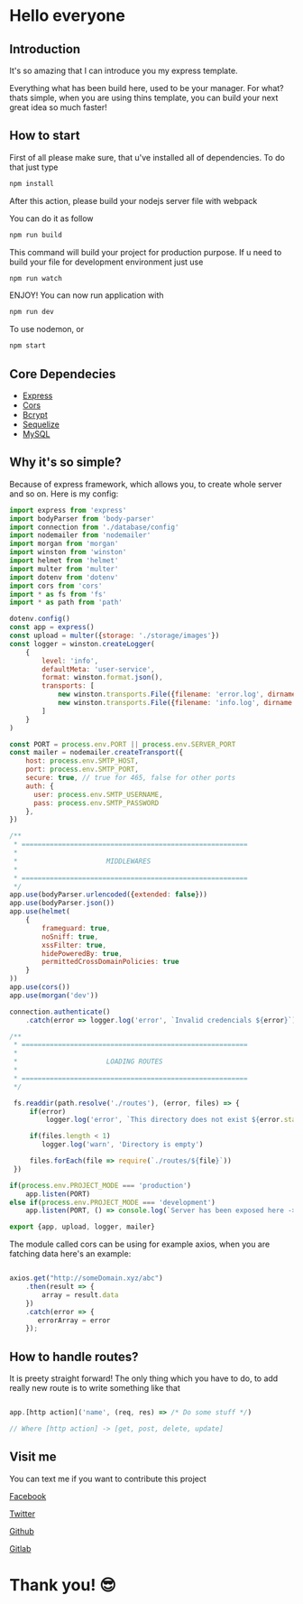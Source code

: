 # Hello everyone

## Introduction
It's so amazing that I can introduce you my express template.

Everything what has been build here, used to be your manager. For what?
thats simple, when you are using thins template, you can build your 
next great idea so much faster!

## How to start
First of all please make sure, that u've installed all of dependencies. To do that just type

```bash
npm install
```

After this action, please build your nodejs server file with webpack

You can do it as follow

```bash
npm run build
```

This command will build your project for production purpose. If u need to build your file for development environment
just use

```bash
npm run watch
```

ENJOY! You can now run application with

```bash
npm run dev
```

To use nodemon, or

```bash
npm start
```

## Core Dependecies
- [Express](https://expressjs.com/)
- [Cors](https://www.npmjs.com/package/cors)
- [Bcrypt](https://www.npmjs.com/package/bcrypt)
- [Sequelize](https://sequelize.org/)
- [MySQL](https://www.npmjs.com/package/mysql2)

## Why it's so simple?

Because of express framework, which allows you, to create whole 
server and so on. Here is my config:

````javascript
import express from 'express'
import bodyParser from 'body-parser'
import connection from './database/config'
import nodemailer from 'nodemailer'
import morgan from 'morgan'
import winston from 'winston'
import helmet from 'helmet'
import multer from 'multer'
import dotenv from 'dotenv'
import cors from 'cors'
import * as fs from 'fs'
import * as path from 'path'

dotenv.config()
const app = express()
const upload = multer({storage: './storage/images'})
const logger = winston.createLogger(
    {
        level: 'info',
        defaultMeta: 'user-service',
        format: winston.format.json(),
        transports: [
            new winston.transports.File({filename: 'error.log', dirname: 'storage/logs', level: 'error'}),
            new winston.transports.File({filename: 'info.log', dirname: 'storage/logs'})
        ]
    }
)

const PORT = process.env.PORT || process.env.SERVER_PORT
const mailer = nodemailer.createTransport({
    host: process.env.SMTP_HOST,
    port: process.env.SMTP_PORT,
    secure: true, // true for 465, false for other ports
    auth: {
      user: process.env.SMTP_USERNAME, 
      pass: process.env.SMTP_PASSWORD
    },
})

/**
 * ========================================================
 * 
 *                      MIDDLEWARES
 * 
 * ========================================================
 */
app.use(bodyParser.urlencoded({extended: false}))
app.use(bodyParser.json())
app.use(helmet(
    {
        frameguard: true, 
        noSniff: true, 
        xssFilter: true, 
        hidePoweredBy: true,
        permittedCrossDomainPolicies: true
    }
))
app.use(cors())
app.use(morgan('dev'))

connection.authenticate()
    .catch(error => logger.log('error', `Invalid credencials ${error}`))

/**
 * ========================================================
 * 
 *                      LOADING ROUTES
 * 
 * ========================================================
 */

 fs.readdir(path.resolve('./routes'), (error, files) => {
     if(error)
         logger.log('error', `This directory does not exist ${error.stack}`)

     if(files.length < 1)
        logger.log('warn', 'Directory is empty')

     files.forEach(file => require(`./routes/${file}`))
 })

if(process.env.PROJECT_MODE === 'production') 
    app.listen(PORT)
else if(process.env.PROJECT_MODE === 'development')
    app.listen(PORT, () => console.log(`Server has been exposed here -> http://localhost:${PORT}`))

export {app, upload, logger, mailer}
````
The module called cors can be using for example axios, when you are
fatching data here's an example:

````javascript

axios.get("http://someDomain.xyz/abc")
    .then(result => {
        array = result.data
    })
    .catch(error => {
       errorArray = error
    });

````

## How to handle routes?
It is preety straight forward! The only thing which you have to do, to add really new route
is to write something like that

```javascript

app.[http action]('name', (req, res) => /* Do some stuff */)

// Where [http action] -> [get, post, delete, update]

```

## Visit me
You can text me if you want to contribute this project

[Facebook](https://www.facebook.com/bartosz.pazdur.1)

[Twitter](https://www.twitter.com/BartoszPazdur)

[Github](https://www.github.com/BrittleHeart)

[Gitlab](https://www.gitlab.com/BrittleHeart)

# Thank you! 😎
